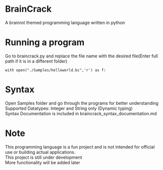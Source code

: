 # BrainCrack
A brainrot themed programming language written in python

# Running a program
Go to braincrack.py and replace the file name with the desired file(Enter full path if it is in a different folder)
```
with open("./Samples/helloworld.bc",'r') as f:
```

# Syntax
Open Samples folder and go through the programs for better understanding<br>
Supported Datatypes: Integer and String only (Dynamic typing)<br>
Syntax Documentation is included in braincrack_syntax_documentation.md

# Note
This programming language is a fun project and is not intended for official use or building actual applications.<br>
This project is still under development<br>
More functionality will be added later
